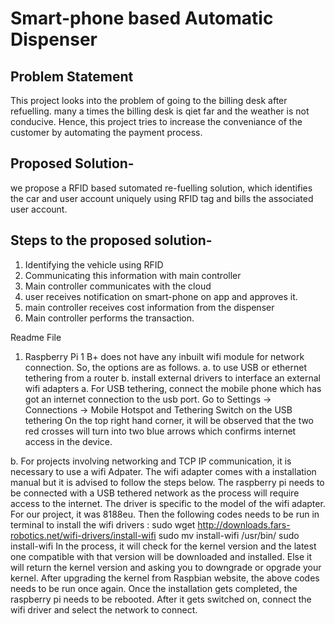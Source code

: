 # Smart-phone based Automatic Dispenser
## Problem Statement
This project looks into the problem of going to the billing desk after refuelling. many a times the billing desk is qiet far and the weather is not conducive. Hence, this project tries to increase the conveniance of the customer by automating the payment process.

## Proposed Solution-
we propose a RFID based sutomated re-fuelling solution, which identifies the car and user account uniquely using RFID tag and bills the associated user account.

## Steps to the proposed solution-
1. Identifying the vehicle using RFID
2. Communicating this information with main controller
3. Main controller communicates with the cloud
4. user receives notification on smart-phone on app and approves it.
5. main controller receives cost information from the dispenser
6. Main controller performs the transaction.



Readme File
1. Raspberry Pi 1 B+ does not have any inbuilt wifi module for network connection. So, the options are as follows. 
	a. to use USB or ethernet tethering from a router
	b. install external drivers to interface an external wifi adapters 
a. For USB tethering, connect the mobile phone which has got an internet connection to the usb port. 
Go to Settings -> Connections -> Mobile Hotspot and Tethering 
Switch on the USB tethering
On the top right hand corner, it will be observed that the two red crosses will turn into two blue arrows which confirms internet access in the device. 

b. For projects involving networking and TCP IP communication, it is necessary to use a wifi Adpater. The wifi adapter comes with a installation manual but it is advised to follow the steps below.
The raspberry pi needs to be connected with a USB tethered network as the process will require access to the internet.
The driver is specific to the model of the wifi adapter. For our project, it was 8188eu.
Then the following codes needs to be run in terminal to install the wifi drivers :
 	sudo wget http://downloads.fars-robotics.net/wifi-drivers/install-wifi
	sudo mv install-wifi /usr/bin/
 	sudo install-wifi
In the process, it will check for the kernel version and the latest one compatible with that version will be downloaded and installed. Else it will return the kernel version and asking you to downgrade or opgrade your kernel.
After upgrading the kernel from Raspbian website, the above codes needs to be run once again. Once the installation gets completed, the raspberry pi needs to be rebooted. After it gets switched on, connect the wifi driver and select the network to connect.  







